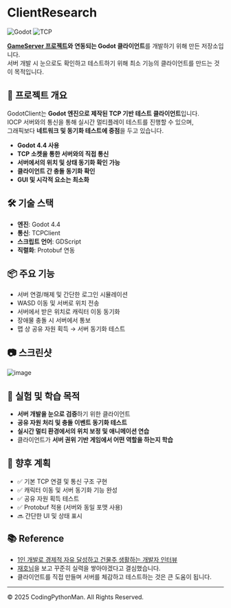 # ClientResearch

![Godot](https://img.shields.io/badge/Godot-Client-lightblue.svg) ![TCP](https://img.shields.io/badge/Network-TCP-orange.svg)

**[GameServer 프로젝트](https://github.com/CodingPythonMan/GameServer)와 연동되는 Godot 클라이언트**를 개발하기 위해 만든 저장소입니다.  
서버 개발 시 눈으로도 확인하고 테스트하기 위해 최소 기능의 클라이언트를 만드는 것이 목적입니다.

## 🧭 프로젝트 개요

GodotClient는 **Godot 엔진으로 제작된 TCP 기반 테스트 클라이언트**입니다.  
IOCP 서버와의 통신을 통해 실시간 멀티플레이 테스트를 진행할 수 있으며,  
그래픽보다 **네트워크 및 동기화 테스트에 중점**을 두고 있습니다.

- **Godot 4.4 사용**
- **TCP 소켓을 통한 서버와의 직접 통신**
- **서버에서의 위치 및 상태 동기화 확인 가능**
- **클라이언트 간 충돌 동기화 확인**
- **GUI 및 시각적 요소는 최소화**

## 🛠 기술 스택

- **엔진**: Godot 4.4
- **통신**: TCPClient
- **스크립트 언어**: GDScript
- **직렬화**: Protobuf 연동

## 📦 주요 기능

- 서버 연결/해제 및 간단한 로그인 시뮬레이션
- WASD 이동 및 서버로 위치 전송
- 서버에서 받은 위치로 캐릭터 이동 동기화
- 장애물 충돌 시 서버에서 통보
- 맵 상 공유 자원 획득 → 서버 동기화 테스트

## 📷 스크린샷

![image](https://github.com/user-attachments/assets/0b8c8efa-723b-4520-86b9-0ac26960ff10)

## 🧪 실험 및 학습 목적

- **서버 개발을 눈으로 검증**하기 위한 클라이언트
- **공유 자원 처리 및 충돌 이벤트 동기화 테스트**
- **실시간 멀티 환경에서의 위치 보정 및 애니메이션 연습**
- 클라이언트가 **서버 권위 기반 게임에서 어떤 역할을 하는지 학습**

## 🔮 향후 계획

- ✅ 기본 TCP 연결 및 통신 구조 구현
- ✅ 캐릭터 이동 및 서버 동기화 기능 완성
- ✅ 공유 자원 획득 테스트
- ✅ Protobuf 적용 (서버와 동일 포맷 사용)
- 🔜 간단한 UI 및 상태 표시

## 📚 Reference

- [1인 개발로 경제적 자유 달성하고 건물주 생활하는 개발자 인터뷰](https://www.youtube.com/watch?v=L6TNhTNHRIA)  
- [재호님](https://www.linkedin.com/in/jehokim/)을 보고 꾸준히 실력을 쌓아야겠다고 결심했습니다.  
- 클라이언트를 직접 만들며 서버를 체감하고 테스트하는 것은 큰 도움이 됩니다.

---

© 2025 CodingPythonMan. All Rights Reserved.

